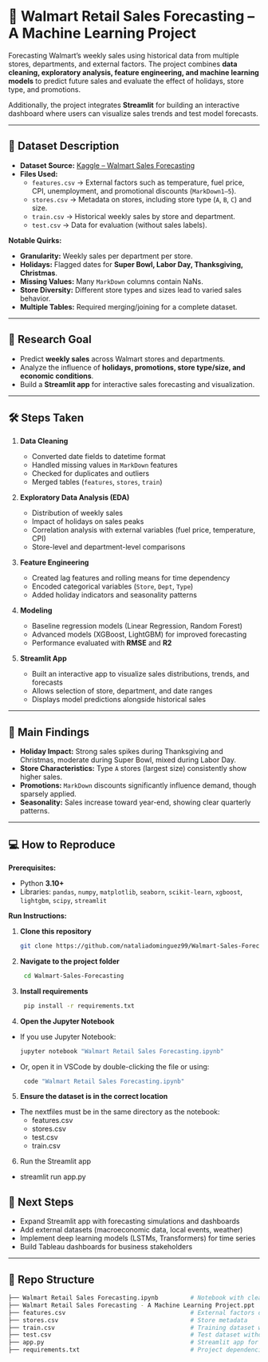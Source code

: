 # 🛒 Walmart Retail Sales Forecasting – A Machine Learning Project

Forecasting Walmart’s weekly sales using historical data from multiple stores, departments, and external factors. The project combines **data cleaning, exploratory analysis, feature engineering, and machine learning models** to predict future sales and evaluate the effect of holidays, store type, and promotions.  

Additionally, the project integrates **Streamlit** for building an interactive dashboard where users can visualize sales trends and test model forecasts.  

---

## 📂 Dataset Description

- **Dataset Source:** [Kaggle – Walmart Sales Forecasting](https://www.kaggle.com/datasets/aslanahmedov/walmart-sales-forecast)  
- **Files Used:**
  - `features.csv` → External factors such as temperature, fuel price, CPI, unemployment, and promotional discounts (`MarkDown1–5`).
  - `stores.csv` → Metadata on stores, including store type (`A`, `B`, `C`) and size.
  - `train.csv` → Historical weekly sales by store and department.
  - `test.csv` → Data for evaluation (without sales labels).  

**Notable Quirks:**
- **Granularity:** Weekly sales per department per store.  
- **Holidays:** Flagged dates for **Super Bowl, Labor Day, Thanksgiving, Christmas**.  
- **Missing Values:** Many `MarkDown` columns contain NaNs.  
- **Store Diversity:** Different store types and sizes lead to varied sales behavior.  
- **Multiple Tables:** Required merging/joining for a complete dataset.  

---

## 🎯 Research Goal

- Predict **weekly sales** across Walmart stores and departments.  
- Analyze the influence of **holidays, promotions, store type/size, and economic conditions**.  
- Build a **Streamlit app** for interactive sales forecasting and visualization.  

---

## 🛠 Steps Taken

1. **Data Cleaning**
   - Converted date fields to datetime format  
   - Handled missing values in `MarkDown` features  
   - Checked for duplicates and outliers  
   - Merged tables (`features`, `stores`, `train`)  

2. **Exploratory Data Analysis (EDA)**
   - Distribution of weekly sales  
   - Impact of holidays on sales peaks  
   - Correlation analysis with external variables (fuel price, temperature, CPI)  
   - Store-level and department-level comparisons  

3. **Feature Engineering**
   - Created lag features and rolling means for time dependency  
   - Encoded categorical variables (`Store`, `Dept`, `Type`)  
   - Added holiday indicators and seasonality patterns  

4. **Modeling**
   - Baseline regression models (Linear Regression, Random Forest)  
   - Advanced models (XGBoost, LightGBM) for improved forecasting  
   - Performance evaluated with **RMSE** and **R2**  

5. **Streamlit App**
   - Built an interactive app to visualize sales distributions, trends, and forecasts  
   - Allows selection of store, department, and date ranges  
   - Displays model predictions alongside historical sales  

---

## 📌 Main Findings

- **Holiday Impact:** Strong sales spikes during Thanksgiving and Christmas, moderate during Super Bowl, mixed during Labor Day.  
- **Store Characteristics:** Type `A` stores (largest size) consistently show higher sales.  
- **Promotions:** `MarkDown` discounts significantly influence demand, though sparsely applied.  
- **Seasonality:** Sales increase toward year-end, showing clear quarterly patterns.  

---

## 💻 How to Reproduce

**Prerequisites:**
- Python **3.10+**
- Libraries: `pandas`, `numpy`, `matplotlib`, `seaborn`, `scikit-learn`, `xgboost`, `lightgbm`, `scipy`, `streamlit`

**Run Instructions:**
1. **Clone this repository**
   ```bash
   git clone https://github.com/nataliadominguez99/Walmart-Sales-Forecasting.git
2. **Navigate to the project folder**
   ```bash
    cd Walmart-Sales-Forecasting

3. **Install requirements**
   ```bash
    pip install -r requirements.txt

4. **Open the Jupyter Notebook**
- If you use Jupyter Notebook:
   ```bash
   jupyter notebook "Walmart Retail Sales Forecasting.ipynb"
- Or, open it in VSCode by double-clicking the file or using:
   ```bash
    code "Walmart Retail Sales Forecasting.ipynb"
  
5. **Ensure the dataset is in the correct location**
- The nextfiles must be in the same directory as the notebook:
  - features.csv
  - stores.csv
  - test.csv
  - train.csv

6. Run the Streamlit app
- streamlit run app.py

## 🚀 Next Steps

- Expand Streamlit app with forecasting simulations and dashboards
- Add external datasets (macroeconomic data, local events, weather)
- Implement deep learning models (LSTMs, Transformers) for time series
- Build Tableau dashboards for business stakeholders  

---

## 📁 Repo Structure
```bash
├── Walmart Retail Sales Forecasting.ipynb         # Notebook with cleaning, EDA, feature engineering, modeling
├── Walmart Retail Sales Forecasting - A Machine Learning Project.ppt   # Final project presentation
├── features.csv                                   # External factors dataset
├── stores.csv                                     # Store metadata
├── train.csv                                      # Training dataset with weekly sales
├── test.csv                                       # Test dataset without labels
├── app.py                                         # Streamlit app for visualization and forecasting
├── requirements.txt                               # Project dependencies
